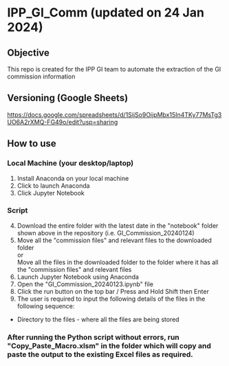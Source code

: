 # IPP_GI_Comm (updated on 24 Jan 2024)
## Objective
This repo is created for the IPP GI team to automate the extraction of the GI commission information

## Versioning (Google Sheets)
https://docs.google.com/spreadsheets/d/1SijSo9OijpMbx15In4TKy77MsTg3UO6A2rXMQ-FG49o/edit?usp=sharing

## How to use
### Local Machine (your desktop/laptop)
1) Install Anaconda on your local machine
2) Click to launch Anaconda
3) Click Jupyter Notebook

### Script
4) Download the entire folder with the latest date in the "notebook" folder shown above in the repository (i.e. GI_Commission_20240124)
5) Move all the "commission files" and relevant files to the downloaded folder <br />
   or <br />
   Move all the files in the downloaded folder to the folder where it has all the "commission files" and relevant files
6) Launch Jupyter Notebook using Anaconda
7) Open the "GI_Commission_20240123.ipynb" file
8) Click the run button on the top bar / Press and Hold Shift then Enter
9) The user is required to input the following details of the files in the following sequence:
  * Directory to the files - where all the files are being stored

### After running the Python script without errors, run "Copy_Paste_Macro.xlsm" in the folder which will copy and paste the output to the existing Excel files as required.
